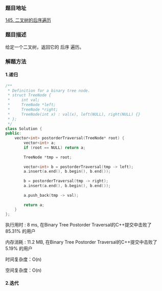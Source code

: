 ### 题目地址
[145. 二叉树的后序遍历](https://leetcode-cn.com/problems/binary-tree-postorder-traversal/)
### 题目描述
给定一个二叉树，返回它的 后序 遍历。

### 解题方法
#### 1.递归
```C++
/**
 * Definition for a binary tree node.
 * struct TreeNode {
 *     int val;
 *     TreeNode *left;
 *     TreeNode *right;
 *     TreeNode(int x) : val(x), left(NULL), right(NULL) {}
 * };
 */
class Solution {
public:
    vector<int> postorderTraversal(TreeNode* root) {
        vector<int> a;
        if (root == NULL) return a;
        
        TreeNode *tmp = root;
        
        vector<int> b = postorderTraversal(tmp -> left);
        a.insert(a.end(), b.begin(), b.end());
        
        b = postorderTraversal(tmp -> right);
        a.insert(a.end(), b.begin(), b.end());
        
        a.push_back(tmp -> val);
        
        return a;
    }
};
```

执行用时 : 8 ms, 在Binary Tree Postorder Traversal的C++提交中击败了85.31% 的用户

内存消耗 : 11.2 MB, 在Binary Tree Postorder Traversal的C++提交中击败了5.19% 的用户

时间复杂度：O(n)

空间复杂度：O(n)

#### 2.迭代
